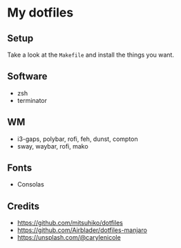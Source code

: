 # My dotfiles

## Setup
Take a look at the `Makefile` and install the things you want.

## Software
* zsh
* terminator

## WM
* i3-gaps, polybar, rofi, feh, dunst, compton
* sway, waybar, rofi, mako

## Fonts
* Consolas

## Credits
* https://github.com/mitsuhiko/dotfiles
* https://github.com/Airblader/dotfiles-manjaro
* https://unsplash.com/@carylenicole
